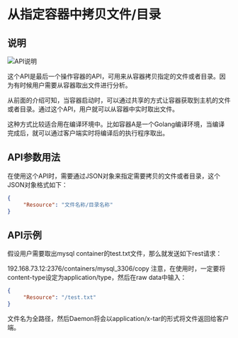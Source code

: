 # 从指定容器中拷贝文件/目录

## 说明

![API说明](C:\Users\93281\Desktop\02fef1b6-ce9d-4488-8e4a-44e256a9d89b.png)

这个API是最后一个操作容器的API，可用来从容器拷贝指定的文件或者目录。因为有时候用户需要从容器取出文件进行分析。

从前面的介绍可知，当容器启动时，可以通过共享的方式让容器获取到主机的文件或者目录。通过这个API，用户就可以从容器中实时取出文件。

这种方式比较适合用在编译环境中。比如容器A是一个Golang编译环境，当编译完成后，就可以通过客户端实时将编译后的执行程序取出。

## API参数用法

在使用这个API时，需要通过JSON对象来指定需要拷贝的文件或者目录，这个JSON对象格式如下：

```json
{
     "Resource": "文件名称/目录名称"
}
```

## API示例

假设用户需要取出mysql container的test.txt文件，那么就发送如下rest请求：

192.168.73.12:2376/containers/mysql_3306/copy
注意，在使用时，一定要将content-type设定为application/type，然后在raw data中输入：

```json
{
     "Resource": "/test.txt"
}
```

文件名为全路径，然后Daemon将会以application/x-tar的形式将文件返回给客户端。
